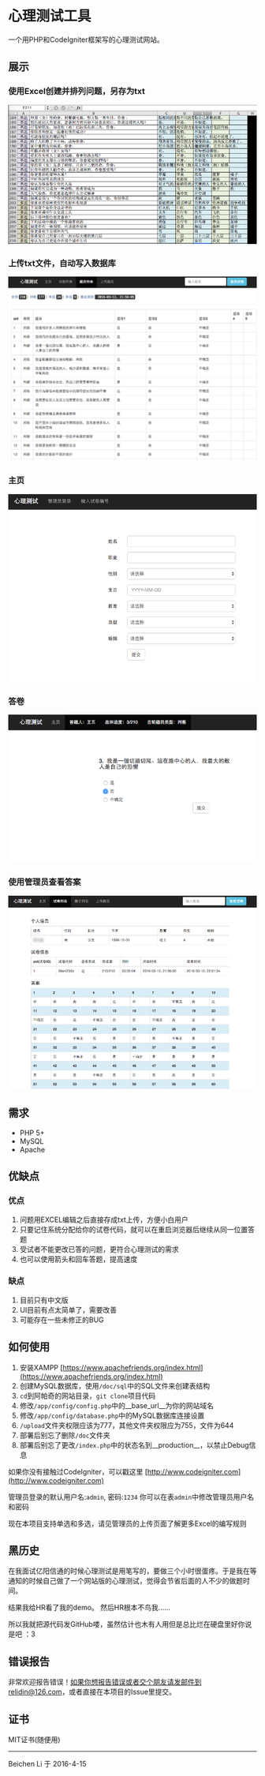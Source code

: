 # 心理测试工具

一个用PHP和CodeIgniter框架写的心理测试网站。

## 展示

### 使用Excel创建并排列问题，另存为txt
![Excel](/doc/img/excel.png "Excel")
### 上传txt文件，自动写入数据库
![Questions](/doc/img/questions.png "Questions")
### 主页
![Home](/doc/img/home.png "Home")
### 答卷
![Testing](/doc/img/test.png "Testing")
### 使用管理员查看答案
![Answers](/doc/img/answers.png "Answers")

## 需求

* PHP 5+
* MySQL
* Apache

## 优缺点

### 优点
1. 问题用EXCEL编辑之后直接存成txt上传，方便小白用户
2. 只要记住系统分配给你的试卷代码，就可以在重启浏览器后继续从同一位置答题
3. 受试者不能更改已答的问题，更符合心理测试的需求
4. 也可以使用箭头和回车答题，提高速度

### 缺点
1. 目前只有中文版
2. UI目前有点太简单了，需要改善
3. 可能存在一些未修正的BUG

## 如何使用

1. 安装XAMPP        [https://www.apachefriends.org/index.html](https://www.apachefriends.org/index.html)
2. 创建MySQL数据库，使用`/doc/sql`中的SQL文件来创建表结构
3. `cd`到阿帕奇的网站目录，`git clone`项目代码
4. 修改`/app/config/config.php`中的__base_url__为你的网站域名
5. 修改`/app/config/database.php`中的MySQL数据库连接设置
6. `/upload`文件夹权限应该为777，其他文件夹权限应为755，文件为644
7. 部署后别忘了删除`/doc`文件夹
8. 部署后别忘了更改`/index.php`中的状态名到__production__，以禁止Debug信息

如果你没有接触过CodeIgniter，可以戳这里
[http://www.codeigniter.com](http://www.codeigniter.com)

管理员登录的默认用户名:`admin`, 密码:`1234`
你可以在表`admin`中修改管理员用户名和密码

现在本项目支持单选和多选，请见管理员的上传页面了解更多Excel的编写规则

## 黑历史

在我面试亿阳信通的时候心理测试是用笔写的，要做三个小时很蛋疼。于是我在等通知的时候自己做了一个网站版的心理测试，觉得会节省后面的人不少的做题时间。

结果我给HR看了我的demo。
然后HR根本不鸟我……

所以我就把源代码发GitHub喽，虽然估计也木有人用但是总比烂在硬盘里好你说是吧 ：3

## 错误报告

非常欢迎报告错误！如果你想报告错误或者交个朋友请发邮件到relidin@126.com，或者直接在本项目的Issue里提交。

## 证书
MIT证书(随便用)

---
Beichen Li 于 2016-4-15
